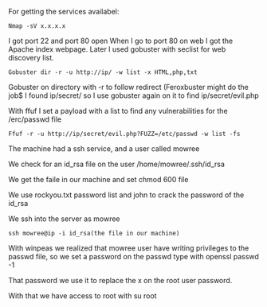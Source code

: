 For getting the services availabel:
```
Nmap -sV x.x.x.x
```
I got port 22 and port 80 open
When I go to port 80 on web I got the Apache index webpage.
Later I used gobuster with seclist for web discovery list.
```
Gobuster dir -r -u http://ip/ -w list -x HTML,php,txt
```
Gobuster on directory with -r to follow redirect 
(Feroxbuster might do the job$
I found ip/secret/ so I use gobuster again on it to find ip/secret/evil.php 

With ffuf I set a payload with a list to find any vulnerabilities for the /erc/passwd file
```
Ffuf -r -u http://ip/secret/evil.php?FUZZ=/etc/passwd -w list -fs
```
The machine had a ssh service, and a user called mowree 

We check for an id_rsa file on the user /home/mowree/.ssh/id_rsa 

We get the faile in our machine and set chmod 600 file

We use rockyou.txt password list and john to crack the password of the id_rsa 

We ssh into the server as mowree 
```
ssh mowree@ip -i id_rsa(the file in our machine)
```
With winpeas we realized that mowree user have writing privileges to the passwd file, so we set a password on the passwd type with openssl passwd -1

That password we use it to replace the x on the root user password.

With that we have access to root with su root
